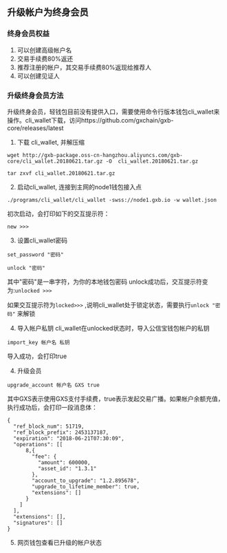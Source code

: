 
## 升级帐户为终身会员


### 终身会员权益
1. 可以创建高级帐户名
2. 交易手续费80%返还
3. 推荐注册的帐户，其交易手续费80%返现给推荐人
4. 可以创建见证人


### 升级终身会员方法
升级终身会员，轻钱包目前没有提供入口，需要使用命令行版本钱包cli_wallet来操作。cli_wallet下载，访问https://github.com/gxchain/gxb-core/releases/latest

1. 下载 cli_wallet, 并解压缩
```
wget http://gxb-package.oss-cn-hangzhou.aliyuncs.com/gxb-core/cli_wallet.20180621.tar.gz -O  cli_wallet.20180621.tar.gz
```
```
tar zxvf cli_wallet.20180621.tar.gz
```

2. 启动cli_wallet, 连接到主网的node1钱包接入点
```
./programs/cli_wallet/cli_wallet -swss://node1.gxb.io -w wallet.json
```
初次启动，会打印如下的交互提示符：
```
new >>> 
```

3. 设置cli_wallet密码
```
set_password "密码"
```
```
unlock "密码"
```
其中"密码"是一串字符，为你的本地钱包密码
unlock成功后，交互提示符变为:```unlocked >>> ```

如果交互提示符为```locked>>>``` ,说明cli_wallet处于锁定状态，需要执行```unlock "密码"``` 来解锁

4. 导入帐户私钥
cli_wallet在unlocked状态时，导入公信宝钱包帐户的私钥
```
import_key 帐户名 私钥
```
导入成功，会打印true

4. 升级会员
```
upgrade_account 帐户名 GXS true

```

其中GXS表示使用GXS支付手续费，true表示发起交易广播。如果帐户余额充值，执行成功后，会打印一段消息体：

```
{
  "ref_block_num": 51719,
  "ref_block_prefix": 2453137187,
  "expiration": "2018-06-21T07:30:09",
  "operations": [[
      8,{
        "fee": {
          "amount": 600000,
          "asset_id": "1.3.1"
        },
        "account_to_upgrade": "1.2.895678",
        "upgrade_to_lifetime_member": true,
        "extensions": []
      }
    ]
  ],
  "extensions": [],
  "signatures": []
}
```

5. 网页钱包查看已升级的帐户状态
